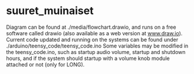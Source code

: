 # suuret_muinaiset

Diagram can be found at ./media/flowchart.drawio, and runs on a free software called drawio (also available as a web version at www.draw.io).
Current code updated and running on the systems can be found under ./arduino/teensy_code/teensy_code.ino
Some variables may be modified in the teensy_code.ino, such as startup audio volume, startup and shutdown hours, and if the system should startup with a volume knob module attached or not (only for LONG).
